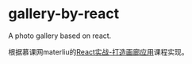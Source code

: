 # gallery-by-react
A photo gallery based on react.

根据慕课网materliu的[React实战-打造画廊应用](https://github.com/materliu/gallery-by-react)课程实现。


